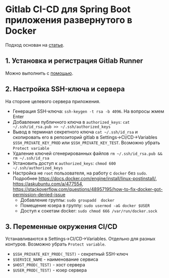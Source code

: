 # Gitlab CI-CD для Spring Boot приложения развернутого в Docker

Подход основан на [статье](https://habr.com/ru/articles/764568/).

## 1. Установка и регистрация Gitlab Runner

Можно выполнить с [помощью](https://github.com/sergei-zachesov/docker-compose-gitlab-runner).

## 2. Настройка SSH-ключа и сервера

На стороне целевого сервера приложения.

* Генерация SSH-ключа: `ssh-keygen -t rsa -b 4096`. На вопросы жмем Enter
* Добавление публичного ключа в `authorized_keys`: `cat ~/.ssh/id_rsa.pub >> ~/.ssh/authorized_keys`
* Вывод в терминал секретного ключа `cat ~/.ssh/id_rsa` и скопировать его в репозиторий gitlab в Settings->CI/CD->Variables
  `$SSH_PRIVATE_KEY_PROD` или `$SSH_PRIVATE_KEY_TEST`. Возможно убрать `Protect variable`
* Удаление ключей сгенерированных файлов `rm ~/.ssh/id_rsa.pub && rm ~/.ssh/id_rsa`
* Установить доступ к `authorized_keys`: `chmod 600 ~/.ssh/authorized_keys`
* Настройка не `root` пользователя, на работу с `docker` без `sudo`.
  Подробнее https://docs.docker.com/engine/install/linux-postinstall/, https://askubuntu.com/a/477554, https://stackoverflow.com/questions/48957195/how-to-fix-docker-got-permission-denied-issue
    * Добавление группы: `sudo groupadd  docker`
    * Помещение юзера в группу: `sudo usermod -aG docker $USER`
    * Доступ к сокетам docker: `sudo chmod 666 /var/run/docker.sock`

## 3. Переменные окружения CI/CD

Устанавливаются в Settings->CI/CD->Variables. Отдельно для разных контуров. Возможно убрать `Protect variable`.

* `$SSH_PRIVATE_KEY_PROD(_TEST)` - секретный SSH-ключ
* `$SERVICE_NAME` - наименование сервиса
* `$HOST_PROD(_TEST)` - хост сервера
* `$USER_PROD(_TEST)` - юзер сервера
